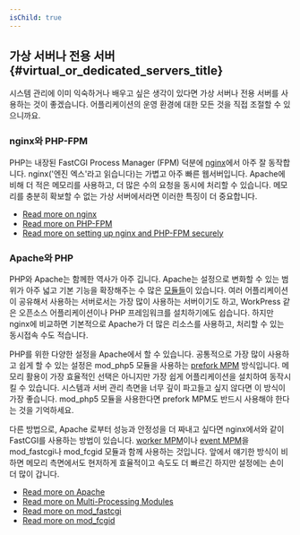 ```yaml
---
isChild: true
---
```


## 가상 서버나 전용 서버 {#virtual_or_dedicated_servers_title}

시스템 관리에 이미 익숙하거나 배우고 싶은 생각이 있다면 가상 서버나 전용 서버를 사용하는 것이 좋겠습니다. 어플리케이션의 운영 환경에 대한 모든 것을 직접 조절할 수 있으니까요.

### nginx와 PHP-FPM

PHP는 내장된 FastCGI Process Manager (FPM) 덕분에 [nginx](http://nginx.org)에서 아주 잘 동작합니다. nginx('엔진 엑스'라고 읽습니다)는 가볍고 아주 빠른 웹서버입니다. Apache에 비해 더 적은 메모리를 사용하고, 더 많은 수의 요청을 동시에 처리할 수 있습니다. 메모리를 충분히 확보할 수 없는 가상 서버에서라면 이러한 특징이 더 중요합니다.

* [Read more on nginx](http://nginx.org)
* [Read more on PHP-FPM](http://php.net/manual/en/install.fpm.php)
* [Read more on setting up nginx and PHP-FPM securely](https://nealpoole.com/blog/2011/04/setting-up-php-fastcgi-and-nginx-dont-trust-the-tutorials-check-your-configuration/)

### Apache와 PHP

PHP와 Apache는 함께한 역사가 아주 깁니다. Apache는 설정으로 변화할 수 있는 범위가 아주 넓고 기본 기능을 확장해주는 수 많은 [모듈들](http://httpd.apache.org/docs/2.4/mod/)이 있습니다. 여러 어플리케이션이 공유해서 사용하는 서버로서는 가장 많이 사용하는 서버이기도 하고, WorkPress 같은 오픈소스 어플리케이션이나 PHP 프레임워크를 설치하기에도 쉽습니다. 하지만 nginx에 비교하면 기본적으로 Apache가 더 많은 리소스를 사용하고, 처리할 수 있는 동시접속 수도 적습니다.

PHP를 위한 다양한 설정을 Apache에서 할 수 있습니다. 공통적으로 가장 많이 사용하고 쉽게 할 수 있는 설정은 mod_php5 모듈을 사용하는 [prefork MPM](http://httpd.apache.org/docs/2.4/mod/prefork.html) 방식입니다. 메모리 활용이 가장 효율적인 선택은 아니지만 가장 쉽게 어플리케이션을 설치하여 동작시킬 수 있습니다. 시스템과 서버 관리 측면을 너무 깊이 파고들고 싶지 않다면 이 방식이 가장 좋습니다. mod_php5 모듈을 사용한다면 prefork MPM도 반드시 사용해야 한다는 것을 기억하세요.

다른 방법으로, Apache 로부터 성능과 안정성을 더 짜내고 싶다면 nginx에서와 같이 FastCGI를 사용하는 방법이 있습니다. [worker MPM](http://httpd.apache.org/docs/2.4/mod/worker.html)이나 [event MPM](http://httpd.apache.org/docs/2.4/mod/event.html)을 mod_fastcgi나 mod_fcgid 모듈과 함께 사용하는 것입니다. 앞에서 얘기한 방식이 비하면 메모리 측면에서도 현저하게 효율적이고 속도도 더 빠르긴 하지만 설정에는 손이 더 많이 갑니다.

* [Read more on Apache](http://httpd.apache.org/)
* [Read more on Multi-Processing Modules](http://httpd.apache.org/docs/2.4/mod/mpm_common.html)
* [Read more on mod_fastcgi](http://www.fastcgi.com/mod_fastcgi/docs/mod_fastcgi.html)
* [Read more on mod_fcgid](http://httpd.apache.org/mod_fcgid/)
